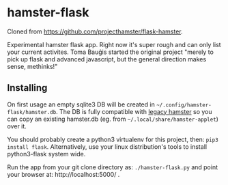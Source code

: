 # hamster-flask

Cloned from  https://github.com/projecthamster/flask-hamster.

Experimental hamster flask app. Right now it's super rough and can only list your current activites.
Toma Bauģis started the original project "merely to pick up flask and advanced javascript, but the general 
direction makes sense, methinks!"

## Installing

On first usage an empty sqlite3 DB will be created in `~/.config/hamster-flask/hamster.db`. The DB is fully compatible with [legacy hamster](https://github.com/projecthamster/hamster) so you can copy an existing hamster.db (eg. from `~/.local/share/hamster-applet`) over it.

You should probably create a python3 virtualenv for this project, then: `pip3 install flask`.
Alternatively, use your linux distribution's tools to install python3-flask system wide.

Run the app from your git clone directory as:
`./hamster-flask.py`
and point your browser at: http://localhost:5000/ .
